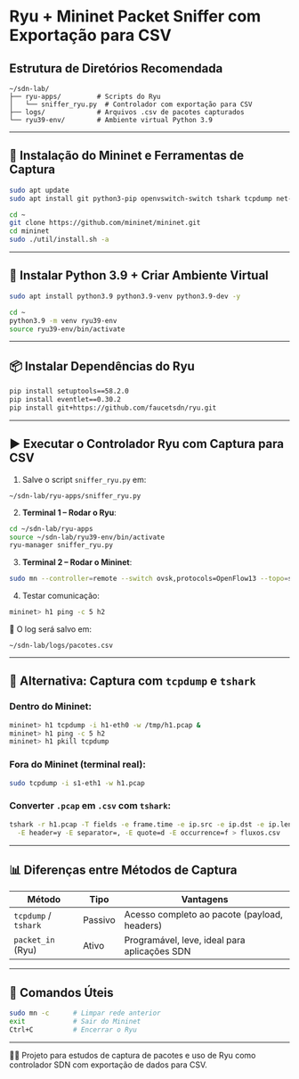 
# Ryu + Mininet Packet Sniffer com Exportação para CSV

## Estrutura de Diretórios Recomendada

```
~/sdn-lab/
├── ryu-apps/         # Scripts do Ryu
│   └── sniffer_ryu.py  # Controlador com exportação para CSV
├── logs/             # Arquivos .csv de pacotes capturados
└── ryu39-env/        # Ambiente virtual Python 3.9
```

---

## 🔧 Instalação do Mininet e Ferramentas de Captura

```bash
sudo apt update
sudo apt install git python3-pip openvswitch-switch tshark tcpdump net-tools -y

cd ~
git clone https://github.com/mininet/mininet.git
cd mininet
sudo ./util/install.sh -a
```

---

## 🐍 Instalar Python 3.9 + Criar Ambiente Virtual

```bash
sudo apt install python3.9 python3.9-venv python3.9-dev -y

cd ~
python3.9 -m venv ryu39-env
source ryu39-env/bin/activate
```

---

## 📦 Instalar Dependências do Ryu

```bash
pip install setuptools==58.2.0
pip install eventlet==0.30.2
pip install git+https://github.com/faucetsdn/ryu.git
```

---

## ▶️ Executar o Controlador Ryu com Captura para CSV

1. Salve o script `sniffer_ryu.py` em:

```
~/sdn-lab/ryu-apps/sniffer_ryu.py
```

2. **Terminal 1 – Rodar o Ryu**:

```bash
cd ~/sdn-lab/ryu-apps
source ~/sdn-lab/ryu39-env/bin/activate
ryu-manager sniffer_ryu.py
```

3. **Terminal 2 – Rodar o Mininet**:

```bash
sudo mn --controller=remote --switch ovsk,protocols=OpenFlow13 --topo=single,2
```

4. Testar comunicação:

```bash
mininet> h1 ping -c 5 h2
```

📄 O log será salvo em:

```
~/sdn-lab/logs/pacotes.csv
```

---

## 📡 Alternativa: Captura com `tcpdump` e `tshark`

### Dentro do Mininet:

```bash
mininet> h1 tcpdump -i h1-eth0 -w /tmp/h1.pcap &
mininet> h1 ping -c 5 h2
mininet> h1 pkill tcpdump
```

### Fora do Mininet (terminal real):

```bash
sudo tcpdump -i s1-eth1 -w h1.pcap
```

### Converter `.pcap` em `.csv` com `tshark`:

```bash
tshark -r h1.pcap -T fields -e frame.time -e ip.src -e ip.dst -e ip.len \
  -E header=y -E separator=, -E quote=d -E occurrence=f > fluxos.csv
```

---

## 📊 Diferenças entre Métodos de Captura

| Método             | Tipo     | Vantagens                                           |
|--------------------|----------|-----------------------------------------------------|
| `tcpdump` / `tshark` | Passivo  | Acesso completo ao pacote (payload, headers)        |
| `packet_in` (Ryu)   | Ativo    | Programável, leve, ideal para aplicações SDN        |

---

## 🧹 Comandos Úteis

```bash
sudo mn -c      # Limpar rede anterior
exit            # Sair do Mininet
Ctrl+C          # Encerrar o Ryu
```

---

👨‍💻 Projeto para estudos de captura de pacotes e uso de Ryu como controlador SDN com exportação de dados para CSV.
